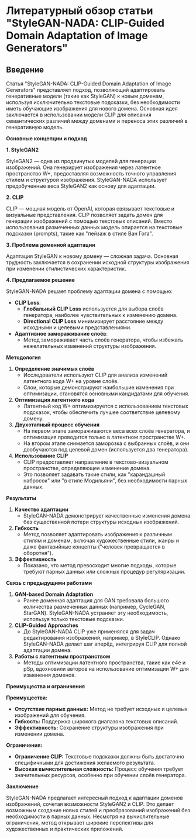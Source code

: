 # Литературный обзор статьи "StyleGAN-NADA: CLIP-Guided Domain Adaptation of Image Generators"

## **Введение**

Статья "StyleGAN-NADA: CLIP-Guided Domain Adaptation of Image Generators" представляет подход, позволяющий адаптировать генеративные модели (такие как StyleGAN) к новым доменам, используя исключительно текстовые подсказки, без необходимости иметь обучающие изображения для нового домена. Основная идея заключается в использовании модели CLIP для описания семантических различий между доменами и переноса этих различий в генеративную модель.

**Основные концепции и подход**

**1\. StyleGAN2**

StyleGAN2 — одна из продвинутых моделей для генерации изображений. Она генерирует изображения через латентное пространство W+, предоставляя возможность точного управления стилем и структурой изображения. StyleGAN-NADA использует предобученные веса StyleGAN2 как основу для адаптации.

**2\. CLIP**

CLIP — мощная модель от OpenAI, которая связывает текстовые и визуальные представления. CLIP позволяет задать домен для генерации изображений с помощью текстовых описаний. Вместо использования размеченных данных модель опирается на текстовые подсказки (prompts), такие как "пейзаж в стиле Ван Гога".

**3\. Проблема доменной адаптации**

Адаптация StyleGAN к новому домену — сложная задача. Основная трудность заключается в сохранении исходной структуры изображения при изменении стилистических характеристик.

**4\. Предлагаемое решение**

StyleGAN-NADA решает проблему адаптации домена с помощью:

- **CLIP Loss**:
  - **Глобальный CLIP Loss** используется для выбора слоёв генератора, наиболее чувствительных к изменению домена.
  - **Directional CLIP Loss** минимизирует расстояние между исходными и целевыми представлениями.
- **Адаптивное замораживание слоёв**:
  - Метод замораживает часть слоёв генератора, чтобы избежать нежелательных изменений структуры изображения.

**Методология**

1. **Определение значимых слоёв**
    - Исследователи используют CLIP для анализа изменений латентного кода W+ на уровне слоёв.
    - Слои, которые демонстрируют наибольшие изменения при оптимизации, становятся основными кандидатами для обучения.
2. **Оптимизация латентного кода**
    - Латентный код W+ оптимизируется с использованием текстовых подсказок, чтобы обеспечить лучшее соответствие целевому домену.
3. **Двухэтапный процесс обучения**
    - На первом этапе замораживаются веса всех слоёв генератора, и оптимизация проводится только в латентном пространстве W+.
    - На втором этапе снимается заморозка с выбранных слоёв, и они дообучаются под целевой домен (используется два генератора).
4. **Использование CLIP**
    - CLIP предоставляет направление в текстово-визуальном пространстве, определяющее изменение домена.
    - Это позволяет задавать такие стили, как "карандашный набросок" или "в стиле Модильяни", без необходимости парных данных.

**Результаты**

1. **Качество адаптации**
    - StyleGAN-NADA демонстрирует качественные изменения домена без существенной потери структуры исходных изображений.
2. **Гибкость**
    - Метод позволяет адаптировать изображения к различным стилям и доменам, включая художественные стили, жанры и даже фантазийные концепты ("человек превращается в оборотня").
3. **Эффективность**
    - Показано, что метод превосходит многие подходы, которые требуют парных данных или сложных процедур регуляризации.

**Связь с предыдущими работами**

1. **GAN-based Domain Adaptation**
    - Ранее доменная адаптация для GAN требовала большого количества размеченных данных (например, CycleGAN, StarGAN). StyleGAN-NADA устраняет эту необходимость, используя только текстовые подсказки.
2. **CLIP-Guided Approaches**
    - До StyleGAN-NADA CLIP уже применялся для задач редактирования изображений, например, в StyleCLIP. Однако StyleGAN-NADA делает шаг вперёд, интегрируя CLIP для полной адаптации домена.
3. **Работы с латентным пространством**
    - Методы оптимизации латентного пространства, такие как e4e и pSp, вдохновили авторов на использование оптимизации W+ для изменения доменов.

**Преимущества и ограничения**

**Преимущества:**

- **Отсутствие парных данных:** Метод не требует исходных и целевых изображений для обучения.
- **Гибкость:** Поддержка широкого диапазона текстовых описаний.
- **Эффективность:** Сохранение структуры изображения при изменении домена.

**Ограничения:**

- **Ограничение CLIP:** Текстовые подсказки должны быть достаточно специфичными для достижения желаемого результата.
- **Высокая вычислительная сложность:** Процесс обучения требует значительных ресурсов, особенно при обучении слоёв генератора.

**Заключение**

StyleGAN-NADA предлагает интересный подход к адаптации доменов изображений, сочетая возможности StyleGAN2 и CLIP. Это делает возможным создание новых стилей и преобразований изображений без необходимости в парных данных. Несмотря на вычислительные ограничения, метод открывает широкие перспективы для художественных и практических приложений.
